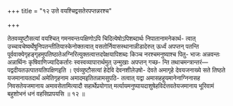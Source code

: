 +++
title = "१२ उत्ते वयश्चिद्वसतेरपप्तन्नरश्च"

+++

तेतवव्युष्टौसत्यां वयश्चित् गमनवन्तःपक्षिणोऽपि चिदित्येषोऽपिशब्दार्थः निपातानामनेकार्थ- त्वात् उच्चावचेष्वर्थेषुनिपतन्तीतियास्केनोक्तत्वात् वसतोर्निवासस्थानान्नीडादेरुत् ऊर्ध्वं अपप्तन् पतन्ति पूर्ववाक्येगृहङ्गृहमुपतिष्ठातेअग्निरित्युक्तत्वात्तदपेक्षयापिशब्दः किञ्च नरश्चमनुष्याश्च पितु- भाजः अन्नवन्तः अन्नार्थिनः कृषिवाणिज्यादिकर्तारः स्वस्वव्यापारार्थमुत् उन्मुखाः अपप्तन् गच्छ- न्ति तथाचमन्त्रान्तरं—पद्वदीयतउत्पातयतिपक्षिणइति । एवंव्युष्टौसत्यां हेदेवि देवनशीलेउषो- देवते अमागृहे देवयजनाख्ये सते तिष्ठते यजमानायतदार्थं अमेतिगृहनाम अमादमइतितन्नामसुपठि- तत्वात् यद्वा अमासहहूयमानेनाग्निनासह निवसतेयजमानाय अमावसेतामित्यादौ सहार्थेप्रयोगात् मर्त्यायमनुष्यायदाशुषेहविर्दत्तवतेयजमानाय भूरिवामं बहुशोभनं धनं वहसिप्रापयसि ॥ १२ ॥